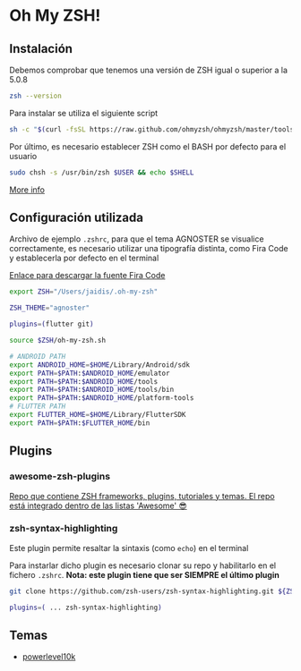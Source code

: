 # Oh My ZSH!

## Instalación

Debemos comprobar que tenemos una versión de ZSH igual o superior a la 5.0.8

```bash
zsh --version
```

Para instalar se utiliza el siguiente script

```bash
sh -c "$(curl -fsSL https://raw.github.com/ohmyzsh/ohmyzsh/master/tools/install.sh)"
```

Por último, es necesario establecer ZSH como el BASH por defecto para el usuario

```bash
sudo chsh -s /usr/bin/zsh $USER && echo $SHELL
```

[More info](https://github.com/ohmyzsh/ohmyzsh/wiki/Installing-ZSH)

## Configuración utilizada

Archivo de ejemplo `.zshrc`, para que el tema AGNOSTER se visualice correctamente, es necesario utilizar una tipografía distinta, como Fira Code y establecerla por defecto en el terminal

[Enlace para descargar la fuente Fira Code ](https://github.com/tonsky/FiraCode/releases)

```bash
export ZSH="/Users/jaidis/.oh-my-zsh"

ZSH_THEME="agnoster"

plugins=(flutter git)

source $ZSH/oh-my-zsh.sh

# ANDROID PATH
export ANDROID_HOME=$HOME/Library/Android/sdk
export PATH=$PATH:$ANDROID_HOME/emulator
export PATH=$PATH:$ANDROID_HOME/tools
export PATH=$PATH:$ANDROID_HOME/tools/bin
export PATH=$PATH:$ANDROID_HOME/platform-tools
# FLUTTER PATH
export FLUTTER_HOME=$HOME/Library/FlutterSDK
export PATH=$PATH:$FLUTTER_HOME/bin
```

## Plugins

### awesome-zsh-plugins

[Repo que contiene ZSH frameworks, plugins, tutoriales y temas. El repo está integrado dentro de las listas 'Awesome' 😎 ](https://github.com/unixorn/awesome-zsh-plugins)

### zsh-syntax-highlighting

Este plugin permite resaltar la sintaxis (como `echo`) en el terminal

Para instarlar dicho plugin es necesario clonar su repo y habilitarlo en el fichero `.zshrc`. **Nota: este plugin tiene que ser SIEMPRE el último plugin**

```bash
git clone https://github.com/zsh-users/zsh-syntax-highlighting.git ${ZSH_CUSTOM:-~/.oh-my-zsh/custom}/plugins/zsh-syntax-highlighting
```

```bash
plugins=( ... zsh-syntax-highlighting)
```

## Temas

- [powerlevel10k](https://github.com/romkatv/powerlevel10k#meslo-nerd-font-patched-for-powerlevel10k)
